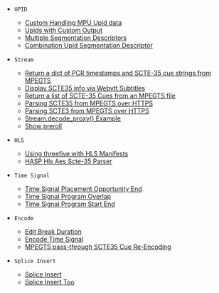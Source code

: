 *  `UPID`
    * [Custom Handling MPU Upid data](https://github.com/futzu/threefive/blob/master/examples/upid/custom_upid_handling.py)
   * [Upids with Custom Output](https://github.com/futzu/threefive/blob/master/examples/upid/upid_custom_output.py)
   * [Multiple Segmentation Descriptors](https://github.com/futzu/threefive/blob/master/examples/upid/multi_upid.py)
   * [Combination Upid Segmentation Descriptor](https://github.com/futzu/threefive/blob/master/examples/upid/upid_combo.py)

* `Stream`
   * [Return a dict of PCR timestamps and SCTE-35 cue strings from MPEGTS](https://github.com/futzu/scte35-threefive/blob/master/examples/stream/cue_list_too.py)
   * [Display SCTE35 info via Webvtt Subtitles](https://github.com/futzu/threefive/blob/master/examples/stream/cue2vtt.py)
   * [Return a list of SCTE-35 Cues from an MPEGTS file](https://github.com/futzu/threefive/blob/master/examples/stream/cue_list.py)
   * [Parsing SCTE35 from MPEGTS over HTTPS](https://github.com/futzu/threefive/blob/master/examples/stream/cool_decode_http.py)
   * [Parsing SCTE3 from MPEGTS over HTTPS](https://github.com/futzu/threefive/blob/master/examples/stream/decode_http.py)
   * [Stream.decode_proxy() Example](https://github.com/futzu/SCTE35-threefive/blob/master/examples/stream/decode_proxy.py)
   * [Show preroll](https://github.com/futzu/threefive/blob/master/examples/stream/preroll.py)

 * `HLS`
      * [Using threefive with HLS Manifests](https://github.com/futzu/SCTE35-threefive/tree/master/examples/hls)
      * [HASP Hls Aes Scte-35 Parser](https://github.com/futzu/threefive/blob/master/examples/hls/hasp.py)

* `Time Signal`
  * [Time Signal Placement Opportunity End](https://github.com/futzu/threefive/blob/master/examples/timesignal/time_signal-placement_opportunity_end.py)
  * [Time Signal Program Overlap](https://github.com/futzu/threefive/blob/master/examples/timesignal/time_signal-program_overlap.py)
  * [Time Signal Program Start End](https://github.com/futzu/threefive/blob/master/examples/timesignal/time_signal_blackout_override_program_end.py)

 * `Encode`
   * [Edit Break Duration](https://github.com/futzu/scte35-threefive/blob/master/examples/encode/edit_break_duration.py)
   * [Encode Time Signal](https://github.com/futzu/scte35-threefive/blob/master/examples/encode/encode_time_signal.py)
   * [MPEGTS pass-through SCTE35 Cue Re-Encoding](https://github.com/futzu/scte35-threefive/blob/master/examples/encode/streamedit.py)

* `Splice Insert`
  * [Splice Insert](https://github.com/futzu/SCTE35-threefive/blob/master/examples/spliceinsert/splice_insert.py)
  * [Splice Insert Too](https://github.com/futzu/SCTE35-threefive/blob/master/examples/spliceinsert/splice_insert_too.py)

